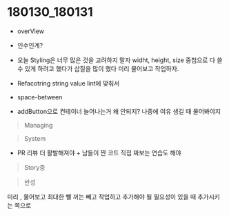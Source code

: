 # 180130_180131

* overView

* 인수인계?
* 오늘 Styling은 너무 많은 것을 고려하지 말자 widht, height, size  중첩으로 다 쓸 수 있게 하려고 했다가 삽질을 많이 했다 미리 물어보고 작업하자. 
* Refacotring string value lint에 맞춰서 
* space-between 
* addButton으로 컨테이너 늘어나는거 왜 안되지? 나중에 여유 생길 때 물어봐야지


> Managing 



> System 

* PR 리뷰 더 활발해져야 + 남들이 짠 코드 직접 짜보는 연습도 해야 

> Story중


> 반성 

미리 , 물어보고 최대한 뺄 꺼는 빼고 작업하고 추가해야 될 필요성이 있을 때 추가시키는 쪽으로 

